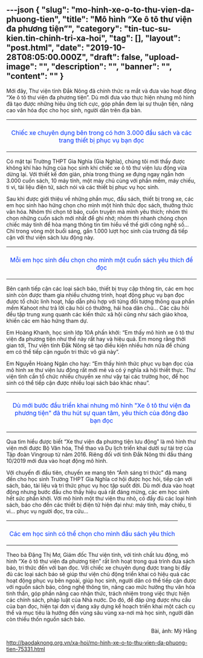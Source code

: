 ---json
{
    "slug": "mo-hinh-xe-o-to-thu-vien-da-phuong-tien",
    "title": "Mô hình “Xe ô tô thư viện đa phương tiện”",
    "category": "tin-tuc-su-kien.tin-chinh-tri-xa-hoi",
    "tag": [],
    "layout": "post.html",
    "date": "2019-10-28T08:05:00.000Z",
    "draft": false,
    "upload-image": "",
    "description": "",
    "banner": "",
    "__content__": ""
}
---
<p>Mới đ&acirc;y, Thư viện tỉnh Đắk N&ocirc;ng đ&atilde; ch&iacute;nh thức ra mắt v&agrave; đưa v&agrave;o hoạt động &ldquo;Xe &ocirc; t&ocirc; thư viện đa phương tiện&rdquo;. D&ugrave; mới đưa v&agrave;o thực hiện nhưng m&ocirc; h&igrave;nh đ&atilde; tạo được những hiệu ứng t&iacute;ch cực, g&oacute;p phần đem lại sự thuận tiện, n&acirc;ng cao văn h&oacute;a đọc cho học sinh, người d&acirc;n tr&ecirc;n địa b&agrave;n.</p>

<table align="center">
	<tbody>
		<tr>
			<td><img alt="" src="http://www.baodaknong.org.vn/database/image/2019/10/28/3165-XH-7.jpg" /></td>
		</tr>
		<tr>
			<td>
			<p style="text-align:center"><span style="color:#0033ff">Chiếc xe chuy&ecirc;n dụng&nbsp;b&ecirc;n trong c&oacute;&nbsp;hơn 3.000 đầu s&aacute;ch v&agrave; c&aacute;c trang thiết bị phục&nbsp;vụ bạn đọc</span></p>
			</td>
		</tr>
	</tbody>
</table>

<p>C&oacute; mặt tại Trường THPT Gia Nghĩa (Gia Nghĩa), ch&uacute;ng t&ocirc;i mới thấy được kh&ocirc;ng kh&iacute; h&agrave;o hứng của học sinh khi chiếc xe &ocirc; t&ocirc; thư viện lưu động vừa dừng lại. Với thiết kế đơn giản, ph&iacute;a trong th&ugrave;ng xe đựng ngay ngắn hơn 3.000 cuốn s&aacute;ch, 10 m&aacute;y t&iacute;nh, một m&aacute;y chủ c&ugrave;ng với phần mềm, m&aacute;y chiếu, ti vi, t&agrave;i liệu điện tử, s&aacute;ch n&oacute;i v&agrave; c&aacute;c thiết bị phục vụ học sinh.</p>

<p>Sau khi được giới thiệu về những phần mục, đầu s&aacute;ch, thiết bị trong xe, c&aacute;c em học sinh h&agrave;o hứng chọn cho m&igrave;nh một h&igrave;nh thức đọc s&aacute;ch, thưởng thức văn h&oacute;a. Nh&oacute;m th&igrave; chọn tờ b&aacute;o, cuốn truyện m&agrave; m&igrave;nh y&ecirc;u th&iacute;ch; nh&oacute;m th&igrave; chọn những cuốn s&aacute;ch mới nhất để ghi nhớ; nh&oacute;m th&igrave; nhanh ch&oacute;ng chọn chiếc m&aacute;y t&iacute;nh để h&ograve;a mạng th&ocirc;ng tin t&igrave;m hiểu về thế giới c&ocirc;ng nghệ số&hellip; Chỉ trong v&ograve;ng một buổi s&aacute;ng, gần 1.000 lượt học sinh của trường đ&atilde; tiếp cận với thư viện s&aacute;ch lưu động n&agrave;y.</p>

<table align="center">
	<tbody>
		<tr>
			<td><img alt="" src="http://www.baodaknong.org.vn/database/image/2019/10/28/3165-XH-8.jpg" /></td>
		</tr>
		<tr>
			<td>
			<p style="text-align:center"><span style="color:#0033ff">Mỗi em học sinh đều chọn cho m&igrave;nh một cuốn s&aacute;ch y&ecirc;u th&iacute;ch để đọc</span></p>
			</td>
		</tr>
	</tbody>
</table>

<p>B&ecirc;n cạnh tiếp cận c&aacute;c loại s&aacute;ch b&aacute;o, thiết bị truy cập th&ocirc;ng tin, c&aacute;c em học sinh c&ograve;n được tham gia nhiều chương tr&igrave;nh, hoạt động phục vụ bạn đọc được tổ chức linh hoạt, hấp dẫn ph&ugrave; hợp với từng đối tượng th&ocirc;ng qua phần mềm Kahoot như trả lời c&acirc;u hỏi c&oacute; thưởng, h&aacute;i hoa d&acirc;n chủ&hellip; C&aacute;c c&acirc;u hỏi đều tập trung xung quanh c&aacute;c kiến thức x&atilde; hội cũng như s&aacute;ch gi&aacute;o khoa, khiến c&aacute;c em h&agrave;o hứng tham dự.</p>

<p>Em Ho&agrave;ng Khanh, học sinh lớp 10A phấn khởi: &ldquo;Em thấy m&ocirc; h&igrave;nh xe &ocirc; t&ocirc; thư viện đa phương tiện như thế n&agrave;y rất hay v&agrave; hiệu quả. Em mong rằng thời gian tới, Thư viện tỉnh Đắk N&ocirc;ng sẽ tạo điều kiện nhiều hơn nữa để ch&uacute;ng em c&oacute; thể tiếp cận nguồn tri thức v&ocirc; gi&aacute; n&agrave;y&rdquo;.</p>

<p>Em Nguyễn Ho&agrave;ng Ng&acirc;n cho hay: &ldquo;Em thấy h&igrave;nh thức phục vụ bạn đọc của m&ocirc; h&igrave;nh xe thư viện lưu động rất mới mẻ v&agrave; c&oacute; &yacute; nghĩa x&atilde; hội thiết thực. Thư viện tỉnh cần tổ chức nhiều chuyến xe như vậy tại c&aacute;c trường học, để học sinh c&oacute; thể tiếp cận được nhiều loại s&aacute;ch b&aacute;o kh&aacute;c nhau&rdquo;.</p>

<table align="center">
	<tbody>
		<tr>
			<td><img alt="" src="http://www.baodaknong.org.vn/database/image/2019/10/28/3165-XH-9.jpg" /></td>
		</tr>
		<tr>
			<td>
			<p style="text-align:center"><span style="color:#0033ff">D&ugrave; mới bước đầu triển khai nhưng m&ocirc; h&igrave;nh &quot;Xe &ocirc; t&ocirc; thư viện đa phương tiện&quot; đ&atilde; thu h&uacute;t&nbsp;sự quan t&acirc;m, y&ecirc;u th&iacute;ch của đ&ocirc;ng đảo bạn đọc</span></p>
			</td>
		</tr>
	</tbody>
</table>

<p>Qua t&igrave;m hiểu được biết &ldquo;Xe thư viện đa phương tiện lưu động&rdquo; l&agrave; m&ocirc; h&igrave;nh thư viện mới được Bộ Văn h&oacute;a, Thể thao v&agrave; Du lịch triển khai dưới sự t&agrave;i trợ của Tập đo&agrave;n Vingroup từ năm 2016. Ri&ecirc;ng đối với tỉnh Đắk N&ocirc;ng th&igrave; đầu th&aacute;ng 10/2019 mới đưa v&agrave;o hoạt động m&ocirc; h&igrave;nh.</p>

<p>Với chuyến đi đầu ti&ecirc;n, chuyến xe mang t&ecirc;n &ldquo;&Aacute;nh s&aacute;ng tri thức&rdquo; đ&atilde; mang đến cho học sinh Trường THPT Gia Nghĩa cơ hội được học hỏi, tiếp cận với s&aacute;ch, b&aacute;o, t&agrave;i liệu v&agrave; tri thức phục vụ học tập suốt đời. D&ugrave; mới đưa v&agrave;o hoạt động nhưng bước đầu cho thấy hiệu quả rất đ&aacute;ng mừng, c&aacute;c em học sinh hết sức phấn khởi. Với m&ocirc; h&igrave;nh một thư viện thu nhỏ, c&oacute; đầy đủ c&aacute;c loại h&igrave;nh s&aacute;ch, b&aacute;o cho đến c&aacute;c thiết bị điện tử hiện đại như: m&aacute;y t&iacute;nh, m&aacute;y chiếu, ti vi&hellip; phục vụ người đọc, tra cứu...</p>

<table align="center">
	<tbody>
		<tr>
			<td><img alt="" src="http://www.baodaknong.org.vn/database/image/2019/10/28/3165-XH-10.jpg" /></td>
		</tr>
		<tr>
			<td>
			<p style="text-align:center"><span style="color:#0033ff">C&aacute;c em học sinh c&oacute; thể chọn cho m&igrave;nh đầu s&aacute;ch y&ecirc;u th&iacute;ch</span></p>
			</td>
		</tr>
	</tbody>
</table>

<p>Theo b&agrave; Đặng Thị Mơ, Gi&aacute;m đốc Thư viện tỉnh, với t&iacute;nh chất lưu động, m&ocirc; h&igrave;nh &ldquo;Xe &ocirc; t&ocirc; thư viện đa phương tiện&rdquo; rất linh hoạt trong qu&aacute; tr&igrave;nh đưa s&aacute;ch b&aacute;o, tri thức đến với bạn đọc. Với chiếc xe chuy&ecirc;n dụng được trang bị đầy đủ c&aacute;c loại s&aacute;ch b&aacute;o sẽ gi&uacute;p thư viện chủ động triển khai c&oacute; hiệu quả c&aacute;c hoạt động phục vụ b&ecirc;n ngo&agrave;i, gi&uacute;p học sinh, người d&acirc;n c&oacute; thể tiếp cận được với nguồn s&aacute;ch b&aacute;o, c&ocirc;ng nghệ th&ocirc;ng tin, n&acirc;ng cao mức hưởng thụ văn h&oacute;a tinh thần, g&oacute;p phần n&acirc;ng cao nhận thức, tr&aacute;ch nhiệm trong việc thực hiện c&aacute;c ch&iacute;nh s&aacute;ch, ph&aacute;p luật của Nh&agrave; nước. Do đ&oacute;, để đ&aacute;p ứng được nhu cầu của bạn đọc, hiện tại đơn vị đang x&acirc;y dựng kế hoạch triển khai một c&aacute;ch cụ thể v&agrave; mục ti&ecirc;u l&agrave; hướng đến v&ugrave;ng s&acirc;u v&ugrave;ng xa-nơi m&agrave; học sinh, người d&acirc;n c&ograve;n thiếu thốn nguồn s&aacute;ch b&aacute;o.</p>

<p style="text-align:right">B&agrave;i, ảnh: Mỹ Hằng</p>

<p><a href="http://baodaknong.org.vn/xa-hoi/mo-hinh-xe-o-to-thu-vien-da-phuong-tien-75331.html">http://baodaknong.org.vn/xa-hoi/mo-hinh-xe-o-to-thu-vien-da-phuong-tien-75331.html</a></p>
